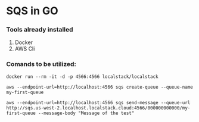 # SQS in GO

### Tools already installed

1. Docker
2. AWS Cli

### Comands to be utilized:

```docker run --rm -it -d -p 4566:4566 localstack/localstack```

```aws --endpoint-url=http://localhost:4566 sqs create-queue --queue-name my-first-queue```

```aws --endpoint-url=http://localhost:4566 sqs send-message --queue-url http://sqs.us-west-2.localhost.localstack.cloud:4566/000000000000/my-first-queue --message-body "Message of the test"```